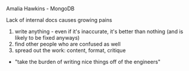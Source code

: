Amalia Hawkins - MongoDB

Lack of internal docs causes growing pains

1. write anything - even if it's inaccurate, it's better than nothing (and is likely to be fixed anyways)
2. find other people who are confused as well
3. spread out the work: content, format, critique
  - "take the burden of writing nice things off of the engineers"

